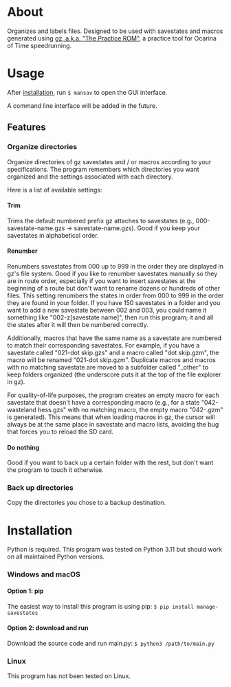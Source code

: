 # About

Organizes and labels files. Designed to be used with savestates and macros generated using [gz, a.k.a. "The Practice ROM"](https://github.com/glankk/gz), a practice tool for Ocarina of Time speedrunning.

# Usage

After [installation](#installation), run `$ mansav` to open the GUI interface.

A command line interface will be added in the future.

## Features

### Organize directories

Organize directories of gz savestates and / or macros according to your specifications. The program remembers which directories you want organized and the settings associated with each directory.

Here is a list of available settings:

#### Trim

Trims the default numbered prefix gz attaches to savestates (e.g., 000-savestate-name.gzs -> savestate-name.gzs). Good if you keep your savestates in alphabetical order.

#### Renumber

Renumbers savestates from 000 up to 999 in the order they are displayed in gz's file system. Good if you like to renumber savestates manually so they are in route order, especially if you want to insert savestates at the beginning of a route but don't want to rename dozens or hundreds of other files. This setting renumbers the states in order from 000 to 999 in the order they are found in your folder. If you have 150 savestates in a folder and you want to add a new savestate between 002 and 003, you could name it something like "002-z[savestate name]", then run this program; it and all the states after it will then be numbered correctly. 

Additionally, macros that have the same name as a savestate are numbered to match their corresponding savestates. For example, if you have a savestate called "021-dot skip.gzs" and a macro called "dot skip.gzm", the macro will be renamed "021-dot skip.gzm". Duplicate macros and macros with no matching savestate are moved to a subfolder called "_other" to keep folders organized (the underscore puts it at the top of the file explorer in gz).

For quality-of-life purposes, the program creates an empty macro for each savestate that doesn't have a corresponding macro (e.g., for a state "042-wasteland hess.gzs" with no matching macro, the empty macro "042-.gzm" is generated). This means that when loading macros in gz, the cursor will always be at the same place in savestate and macro lists, avoiding the bug that forces you to reload the SD card.

#### Do nothing

Good if you want to back up a certain folder with the rest, but don't want the program to touch it otherwise.

### Back up directories

Copy the directories you chose to a backup destination.

# Installation

Python is required. This program was tested on Python 3.11 but should work on all maintained Python versions.

### Windows and macOS

#### Option 1: pip

The easiest way to install this program is using pip: `$ pip install manage-savestates`

#### Option 2: download and run

Download the source code and run main.py: `$ python3 /path/to/main.py`

### Linux

This program has not been tested on Linux.
